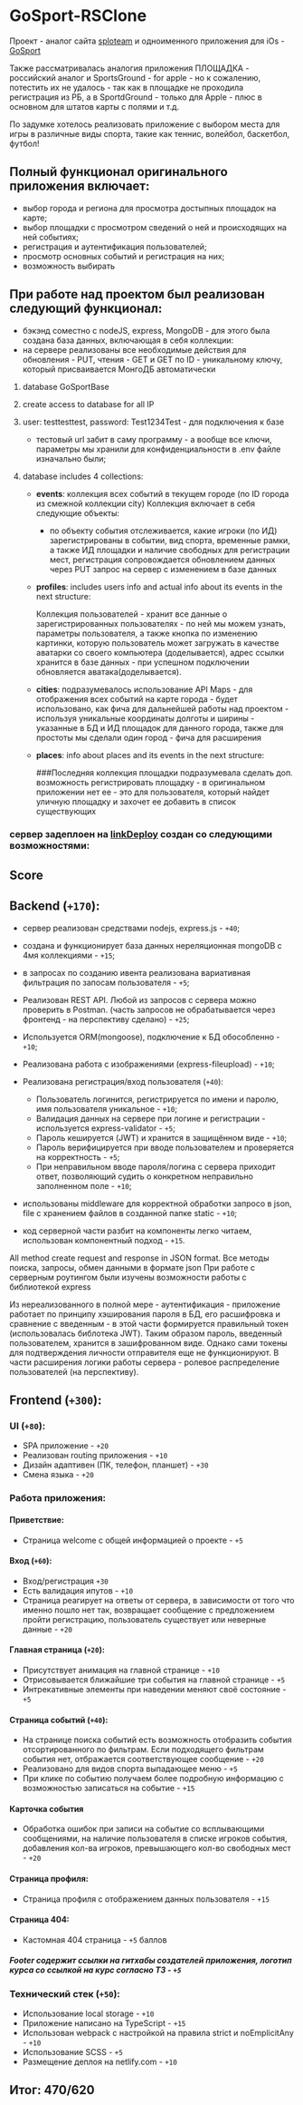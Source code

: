 # GoSport-RSClone

Проект - аналог сайта [sploteam](https://splo.team/) и одноименного приложения для iOs - [GoSport](https://gosport-app.com/)

Также рассматривалась аналогия приложения ПЛОЩАДКА - российский аналог и SportsGround - for apple - но к сожалению, потестить их не удалось - так как в площадке не проходила регистрация из РБ, а в SportdGround - только для Apple - плюс в основном для штатов карты с полями и т.д.

По задумке хотелось реализовать приложение с выбором места для игры в различные виды спорта, такие как теннис, волейбол, баскетбол, футбол!

## Полный функционал оригинального приложения включает:

- выбор города и региона для просмотра достыпных площадок на карте;
- выбор площадки с просмотром сведений о ней и происходящих на ней событиях;
- регистрация и аутентификация пользователей;
- просмотр основных событий и регистрация на них;
- возможность выбирать

## При работе над проектом был реализован следующий функционал:

- бэкэнд соместно с nodeJS, express, MongoDB - для этого была создана база данных, включающая в себя коллекции:
- на сервере реализованы все необходимые действия для обновления - PUT, чтения - GET и GET по ID - уникальному ключу, который присваивается МонгоДБ автоматически

1. database GoSportBase
2. create access to database for all IP
3. user: testtesttest, password: Test1234Test - для подключения к базе
   - тестовый url забит в саму программу - а вообще все ключи, параметры мы хранили для конфиденциальности в .env файле изначально были;
4. database includes 4 collections:

   - **events**: коллекция всех событий в текущем городе (по ID города из смежной коллекции city)
     Коллекция включает в себя следующие объекты:

     - по объекту события отслеживается, какие игроки (по ИД) зарегистрированы в событии, вид спорта, временные рамки, а также ИД площадки и наличие свободных для регистрации мест, регистрация сопровождается обновлением данных через PUT запрос на сервер с изменением в базе данных

   - **profiles**: includes users info and actual info about its events in the next structure:

     Коллекция пользователей - хранит все данные о зарегистрированных пользователях - по ней мы можем узнать, параметры пользователя, а также кнопка по изменению картинки, которую пользователь может загружать в качестве аватарки со своего компьютера (доделывается), адрес ссылки хранится в базе данных - при успешном подключении обновляется аватака(доделывается).

   - **cities**: подразумевалось использование API Maps - для отображения всех событий на карте города - будет использовано, как фича для дальнейшей работы над проектом - используя уникальные координаты долготы и ширины - указанные в БД и ИД площадок для данного города, также для простоты мы сделали один город - фича для расширения
   - **places**: info about places and its events in the next structure:

     ###Последняя коллекция площадки подразумевала сделать доп. возможность регистрировать площадку - в оригинальном приложении нет ее - это для пользователя, который найдет уличную площадку и захочет ее добавить в список существующих

### сервер задеплоен на [linkDeploy](https://go-sport-app-clone.onrender.com) создан со следующими возможностями:

## Score

## Backend (`+170`):

- cервер реализован средствами nodejs, express.js - `+40`;
- создана и функционирует база данных нереляционная mongoDB с 4мя коллекциями - `+15`;
- в запросах по созданию ивента реализована вариативная фильтрация по запосам пользователя - `+5`;
- Реализован REST API. Любой из запросов с сервера можно проверить в Postman. (часть запросов не обрабатывается через фронтенд - на перспективу сделано) - `+25`;
- Используется ORM(mongoose), подключение к БД обособленно - `+10`;
- Реализована работа с изображениями (express-fileupload) - `+10`;

- Реализована регистрация/вход пользователя (`+40`):
  - Пользователь логинится, регистрируется по имени и паролю, имя пользователя уникальное - `+10`;
  - Валидация данных на сервере при логине и регистрации - используется express-validator - `+5`;
  - Пароль кешируется (JWT) и хранится в защищённом виде - `+10`;
  - Пароль верифицируется при вводе пользователем и проверяется на корректность - `+5`;
  - При неправильном вводе пароля/логина с сервера приходит ответ, позволяющий судить о конкретном неправильно заполненном поле - `+10`;
- использованы middleware для корректной обработки запросо в json, file c хранением файлов в созданной папке static - `+10`;
- код серверной части разбит на компоненты легко читаем, использован компонентный подход - `+15`.

All method create request and response in JSON format. Все методы поиска, запросы, обмен данными в формате json
При работе с серверным роутингом были изучены возможности работы с библиотекой express

Из нереализованного в полной мере - аутентификация - приложение работает по принципу хэширования пароля в БД, его расшифровка и сравнение с введенным - в этой части формируется правильный токен (использовалась библотека JWT).
Таким образом пароль, введенный пользователем, хранится в зашифрованном виде. Однако сами токены для подтверждения личности отправителя еще не функционируют. В части расширения логики работы сервера - ролевое распределение пользователей (на перспективу).

## Frontend (`+300`):

### UI (`+80`):
- SPA приложение - `+20`
- Реализован routing приложения - `+10`
- Дизайн адаптивен (ПК, телефон, планшет) - `+30`
- Смена языка - `+20`

### Работа приложения:
#### Приветствие:
- Страница welcome с общей информацией о проекте - `+5`

#### Вход (`+60`):
- Вход/регистрация `+30`
- Есть валидация ипутов - `+10`
- Страница реагирует на ответы от сервера, в зависимости от того что именно пошло нет так, возвращает сообщение с предложением пройти регистрацию, пользователь существует или неверные данные - `+20`

#### Главная страница (`+20`):
- Присутствует анимация на главной странице - `+10`
- Отрисовывается ближайшие три события на главной странице - `+5`
- Интрекативные элементы при наведении меняют своё состояние - `+5`

#### Страница событий (`+40`):
- На странице поиска событий есть возможность отобразить события отсортированного по фильтрам. Если подходящего фильтрам события нет, отбражается соответствующее сообщение - `+20`
- Реализовано для видов спорта выпадающее меню - `+5`
- При клике по событию получаем более подробную информацию с возможностью записаться на событие - `+15`

#### Карточка события
- Обработка ошибок при записи на событие со всплывающими сообщениями, на наличие пользователя в списке игроков события, добавления кол-ва игроков, превышающего кол-во свободных мест - `+20`

#### Страница профиля:
- Страница профиля с отображением данных пользователя - `+15`

#### Страница 404:
 - Кастомная 404 страница - `+5` баллов

##### Footer содержит ссылки на гитхабы создателей приложения, логотип курса со ссылкой на курс согласно ТЗ - `+5`

### Технический стек (`+50`):
- Использование local storage - `+10`
- Приложение написано на TypeScript - `+15`
- Использован webpack с настройкой на правила strict и noEmplicitAny - `+10`
- Использование SCSS - `+5`
- Размещение деплоя на netlify.com - `+10`

## Итог: 470/620